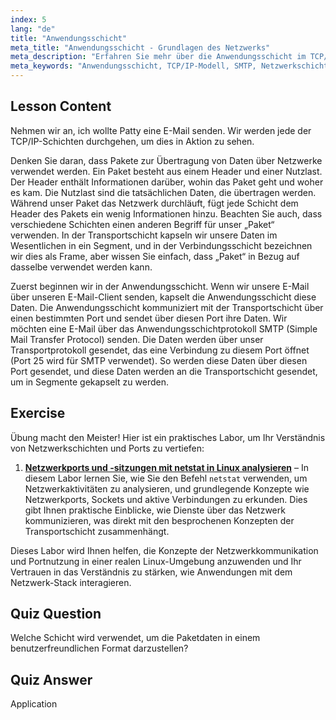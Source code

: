 ```yaml
---
index: 5
lang: "de"
title: "Anwendungsschicht"
meta_title: "Anwendungsschicht - Grundlagen des Netzwerks"
meta_description: "Erfahren Sie mehr über die Anwendungsschicht im TCP/IP-Modell, wie sie Daten für E-Mails (SMTP) verarbeitet und welche Rolle sie bei der Netzwerkkommunikation spielt. Verstehen Sie Netzwerkschichten."
meta_keywords: "Anwendungsschicht, TCP/IP-Modell, SMTP, Netzwerkschichten, Linux-Netzwerk, Anfänger-Tutorial, Netzwerkkommunikation"
---
```


## Lesson Content

Nehmen wir an, ich wollte Patty eine E-Mail senden. Wir werden jede der TCP/IP-Schichten durchgehen, um dies in Aktion zu sehen.

Denken Sie daran, dass Pakete zur Übertragung von Daten über Netzwerke verwendet werden. Ein Paket besteht aus einem Header und einer Nutzlast. Der Header enthält Informationen darüber, wohin das Paket geht und woher es kam. Die Nutzlast sind die tatsächlichen Daten, die übertragen werden. Während unser Paket das Netzwerk durchläuft, fügt jede Schicht dem Header des Pakets ein wenig Informationen hinzu. Beachten Sie auch, dass verschiedene Schichten einen anderen Begriff für unser „Paket“ verwenden. In der Transportschicht kapseln wir unsere Daten im Wesentlichen in ein Segment, und in der Verbindungsschicht bezeichnen wir dies als Frame, aber wissen Sie einfach, dass „Paket“ in Bezug auf dasselbe verwendet werden kann.

Zuerst beginnen wir in der Anwendungsschicht. Wenn wir unsere E-Mail über unseren E-Mail-Client senden, kapselt die Anwendungsschicht diese Daten. Die Anwendungsschicht kommuniziert mit der Transportschicht über einen bestimmten Port und sendet über diesen Port ihre Daten. Wir möchten eine E-Mail über das Anwendungsschichtprotokoll SMTP (Simple Mail Transfer Protocol) senden. Die Daten werden über unser Transportprotokoll gesendet, das eine Verbindung zu diesem Port öffnet (Port 25 wird für SMTP verwendet). So werden diese Daten über diesen Port gesendet, und diese Daten werden an die Transportschicht gesendet, um in Segmente gekapselt zu werden.

## Exercise

Übung macht den Meister! Hier ist ein praktisches Labor, um Ihr Verständnis von Netzwerkschichten und Ports zu vertiefen:

1. **[Netzwerkports und -sitzungen mit netstat in Linux analysieren](https://labex.io/de/labs/linux-analyze-network-ports-and-sessions-with-netstat-in-linux-592741)** – In diesem Labor lernen Sie, wie Sie den Befehl `netstat` verwenden, um Netzwerkaktivitäten zu analysieren, und grundlegende Konzepte wie Netzwerkports, Sockets und aktive Verbindungen zu erkunden. Dies gibt Ihnen praktische Einblicke, wie Dienste über das Netzwerk kommunizieren, was direkt mit den besprochenen Konzepten der Transportschicht zusammenhängt.

Dieses Labor wird Ihnen helfen, die Konzepte der Netzwerkkommunikation und Portnutzung in einer realen Linux-Umgebung anzuwenden und Ihr Vertrauen in das Verständnis zu stärken, wie Anwendungen mit dem Netzwerk-Stack interagieren.

## Quiz Question

Welche Schicht wird verwendet, um die Paketdaten in einem benutzerfreundlichen Format darzustellen?

## Quiz Answer

Application
